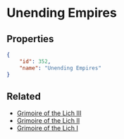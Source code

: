 # Unending Empires

<no description available>

## Properties

```json
{
    "id": 352,
    "name": "Unending Empires"
}
```

## Related

- [Grimoire of the Lich III](../items/20401-grimoire-of-the-lich-iii.md)
- [Grimoire of the Lich II](../items/20400-grimoire-of-the-lich-ii.md)
- [Grimoire of the Lich I](../items/20399-grimoire-of-the-lich-i.md)

